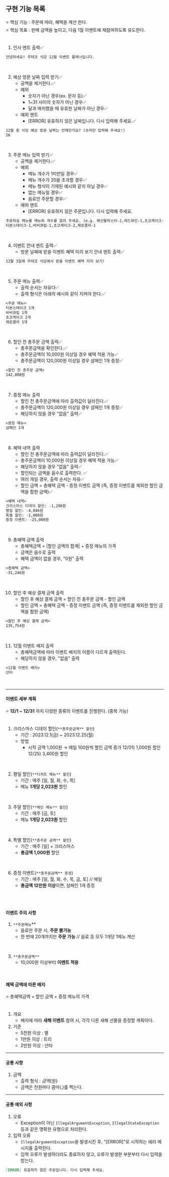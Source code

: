 ## 구현 기능 목록

⭐ 핵심 기능 : 주문에 따라, 혜택을 계산 한다. 
<br>
⭐ 핵심 목표 : 판매 금액을 높이고, 다음 1월 이벤트에 재참여하도록 유도한다.
<br>
<br>

1. 인사 멘트 출력✅
```markdown
안녕하세요! 우테코 식당 12월 이벤트 플래너입니다.
```
<br>

2. 예상 방문 날짜 입력 받기✅
    - 공백을 제거한다.✅
    - 예외
      - 숫자가 아닌 경우(ex. 문자 등)✅
      - 1~31 사이의 숫자가 아닌 경우✅
      - 달과 매치했을 때 유효한 날짜가 아닌 경우✅
    - 예외 멘트
      - [ERROR] 유효하지 않은 날짜입니다. 다시 입력해 주세요.✅
```markdown
12월 중 식당 예상 방문 날짜는 언제인가요? (숫자만 입력해 주세요!)
26
```
<br>

3. 주문 메뉴 입력 받기✅
   - 공백을 제거한다.✅
   - 예외
      - 메뉴 개수가 1미만일 경우✅
      - 메뉴 개수가 20을 초과할 경우✅
      - 메뉴 형식이 기재된 예시와 같지 아닐 경우✅
      - 없는 메뉴일 경우✅
      - 음료만 주문할 경우✅
   - 예외 멘트
      - [ERROR] 유효하지 않은 주문입니다. 다시 입력해 주세요.
```markdown
주문하실 메뉴를 메뉴와 개수를 알려 주세요. (e.g. 해산물파스타-2,레드와인-1,초코케이크-1)
티본스테이크-1,바비큐립-1,초코케이크-2,제로콜라-1
```
<br>

4. 이벤트 안내 멘트 출력✅
   - 방문 날짜에 받을 이벤트 혜택 미리 보기 안내 멘트 출력✅
```markdown
12월 3일에 우테코 식당에서 받을 이벤트 혜택 미리 보기!
```
<br>


5. 주문 메뉴 출력✅
   - 출력 순서는 자유다✅
   - 출력 형식은 아래의 예시와 같이 지켜야 한다.✅
```markdown
<주문 메뉴>
티본스테이크 1개
바비큐립 1개
초코케이크 2개
제로콜라 1개
```
<br>

6. 할인 전 총주문 금액 출력✅
   - 총주문금액을 확인한다.✅
   - 총주문금액이 10,000원 이상일 경우 혜택 적용 가능✅
   - 총주문금액이 120,000원 이상일 경우 샴페인 1개 증정✅
```markdown
<할인 전 총주문 금액>
142,000원
```
<br>

7. 증정 메뉴 출력
   - 할인 전 총주문금액에 따라 출력값이 달라진다.✅
   - 총주문금액이 120,000원 이상일 경우 샴페인 1개 증정✅
   - 해당하지 않을 경우 "없음" 출력✅
```markdown
<증정 메뉴>
샴페인 1개
```
<br>

8. 혜택 내역 출력
    - 할인 전 총주문금액에 따라 출력값이 달라진다.✅
    - 총주문금액이 10,000원 이상일 경우 혜택 적용 가능✅
    - 해당하지 않을 경우 "없음" 출력✅
    - 할인되는 금액을 음수로 출력한다. ✅
    - 여러 개일 경우, 출력 순서는 자유✅
    - 할인 금액 = 총혜택 금액 - 증정 이벤트 금액 (즉, 증정 이벤트를 제외한 할인 금액을 합한 금액)✅
```markdown
<혜택 내역>
크리스마스 디데이 할인: -1,200원
평일 할인: -4,046원
특별 할인: -1,000원
증정 이벤트: -25,000원
```
<br>

9. 총혜택 금액 출력
   - 총혜택금액 = |할인 금액의 합계| + 증정 메뉴의 가격
   - 금액은 음수로 출력
   - 혜택 금액이 없을 경우, "0원" 출력
```markdown
<총혜택 금액>
-31,246원
```
<br>

10. 할인 후 예상 결제 금액 출력
    - 할인 후 예상 결제 금액 = 할인 전 총주문 금액 - 할인 금액
    - 할인 금액 = 총혜택 금액 - 증정 이벤트 금액 (즉, 증정 이벤트를 제외한 할인 금액을 합한 금액)
```markdown
<할인 후 예상 결제 금액>
135,754원
```
<br>

11. 12월 이벤트 배지 출력
    - 총혜택금액에 따라 이벤트 배지의 이름이 다르게 출력된다.
    - 해당하지 않을 경우, "없음" 출력
```markdown
<12월 이벤트 배지>
산타
```
<br>

--- 
#### 이벤트 세부 계획

⭐ **12/1 ~ 12/31** 까지 다양한 종류의 이벤트를 진행한다. (중복 가능)
<br>
<br>

1. 크리스마스 디데이 할인(`**총주문금액** 할인`)
    - 기간 : 2023.12.1(금) ~ 2023.12.25(월)
    - 방법
        - 시작 금액 1,000원 → 매일 100원씩 할인 금액 증가
          12/01) 1,000원 할인
          12/25) 3,400원 할인
<br>

2. 평일 할인(`**디저트 메뉴** 할인`)
    - 기간 : 매주 [일, 월, 화, 수, 목]
    - 메뉴 **1개당 2,023원** 할인
<br>

3. 주말 할인(`**메인 메뉴** 할인`)
    - 기간 : 매주 [금, 토]
    - 메뉴 **1개당 2,023원** 할인 
<br>

4. 특별 할인(`**총주문 금액** 할인`)
    - 기간 :  매주 [일] + 크리스마스
    - **총금액 1,000원** 할인
<br>
   
6. 증정 이벤트(`**총주문금액** 증정`)
    - 기간 : 매주 [일, 월, 화, 수, 목, 금, 토] // 매일
    - **총금액 12만원 이상**이면, 샴페인 1개 증정
<br>
<br>

#### 이벤트 주의 사항

1. `**주문메뉴`**
    - 음료만 주문 시, **주문 불가능**
    - 한 번에 20개까지만 **주문 가능** // 음료 등 모두 1개당 1메뉴 계산
<br>

3. `**총주문금액**`
    - 10,000원 이상부터 **이벤트 적용**
<br>
   
#### 혜택 금액에 따른 배지

⭐ 총혜택금액 = 할인 금액 + 증정 메뉴의 가격
<br>
<br>

1. 개요
   - 배지에 따라 **새해 이벤트** 참여 시, 각각 다른 새해 선물을 증정할 계획이다.
2. 기준
    - 5천원 이상 : 별
    - 1만원 이상 : 트리
    - 2만원 이상 : 산타

---
#### 공통 사항
1. 금액
   - 출력 형식 : ${금액}${원}
   - 금액은 천원마다 콤마(,)를 찍는다.

---

#### 공통 예외 사항

1. 오류
    - Exception이 아닌 `IllegalArgumentException`, `IllegalStateException` 등과 같은 명확한 유형으로 처리한다.
2. 입력 오류
    - `IllegalArgumentException`을 발생시킨 후, "[ERROR]"로 시작하는 에러 메시지를 출력한다.
    - 입력 오류가 발생하더라도 종료하지 않고, 오류가 발생한 부분부터 다시 입력을 받는다.
```markdown 
[ERROR] 유효하지 않은 주문입니다. 다시 입력해 주세요.
```
